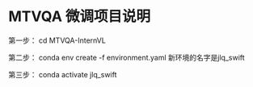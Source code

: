 # MTVQA 微调项目说明

第一步：
 cd MTVQA-InternVL


 第二步：
 conda env create -f environment.yaml
 新环境的名字是jlq_swift


 第三步：
 conda activate jlq_swift

